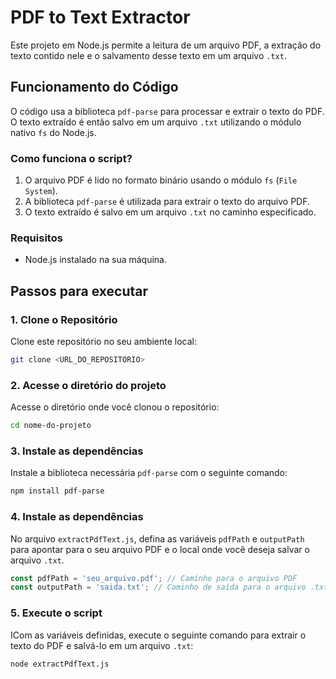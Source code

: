# PDF to Text Extractor

Este projeto em Node.js permite a leitura de um arquivo PDF, a extração do texto contido nele e o salvamento desse texto em um arquivo `.txt`.

## Funcionamento do Código

O código usa a biblioteca `pdf-parse` para processar e extrair o texto do PDF. O texto extraído é então salvo em um arquivo `.txt` utilizando o módulo nativo `fs` do Node.js.

### Como funciona o script?

1. O arquivo PDF é lido no formato binário usando o módulo `fs` (`File System`).
2. A biblioteca `pdf-parse` é utilizada para extrair o texto do arquivo PDF.
3. O texto extraído é salvo em um arquivo `.txt` no caminho especificado.

### Requisitos

- Node.js instalado na sua máquina.

## Passos para executar

### 1. Clone o Repositório

Clone este repositório no seu ambiente local:

```bash
git clone <URL_DO_REPOSITORIO>
```

### 2. Acesse o diretório do projeto

Acesse o diretório onde você clonou o repositório:

```bash
cd nome-do-projeto
```

### 3. Instale as dependências

Instale a biblioteca necessária `pdf-parse` com o seguinte comando:

```bash
npm install pdf-parse
```

### 4. Instale as dependências

No arquivo `extractPdfText.js`, defina as variáveis `pdfPath` e `outputPath` para apontar para o seu arquivo PDF e o local onde você deseja salvar o arquivo `.txt`.

```javascript
const pdfPath = 'seu_arquivo.pdf'; // Caminho para o arquivo PDF
const outputPath = 'saida.txt'; // Caminho de saída para o arquivo .txt
```

### 5. Execute o script

ICom as variáveis definidas, execute o seguinte comando para extrair o texto do PDF e salvá-lo em um arquivo `.txt`:

```bash
node extractPdfText.js
```
